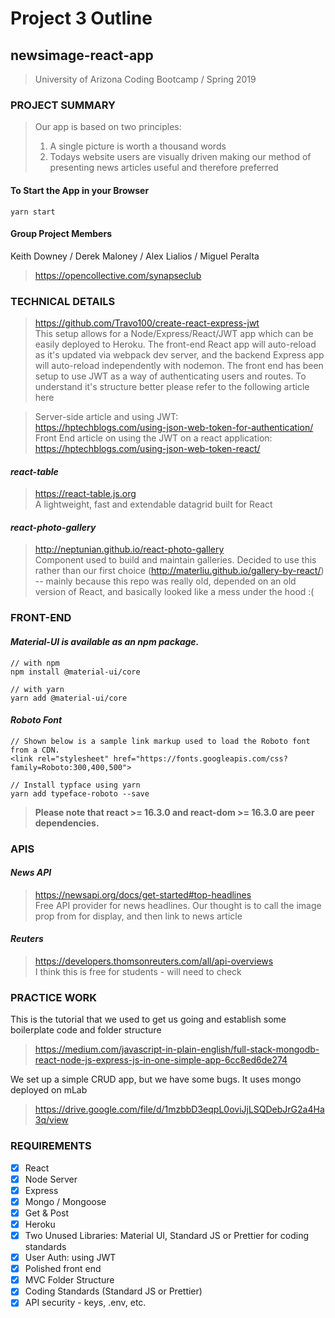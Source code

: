 
# **Project 3 Outline**
## **newsimage-react-app**
> University of Arizona Coding Bootcamp / Spring 2019

### **PROJECT SUMMARY**
> Our app is based on two principles:  
> 1. A single picture is worth a thousand words  
> 2. Todays website users are visually driven making our method of presenting news articles useful and therefore preferred

#### **To Start the App in your Browser**
```
yarn start
```



#### **Group Project Members**
Keith Downey / Derek Maloney / Alex Lialios / Miguel Peralta
> https://opencollective.com/synapseclub




### **TECHNICAL DETAILS**
> https://github.com/Travo100/create-react-express-jwt     
> This setup allows for a Node/Express/React/JWT app which can be easily deployed to Heroku.
> The front-end React app will auto-reload as it's updated via webpack dev server, and the backend Express app will auto-reload independently with nodemon. The front end has been setup to use JWT as a way of authenticating users and routes. To understand it's structure better please refer to the following article here

> Server-side article and using JWT:  
> https://hptechblogs.com/using-json-web-token-for-authentication/  
> Front End article on using the JWT on a react application:  
> https://hptechblogs.com/using-json-web-token-react/

#### ***react-table***
> https://react-table.js.org  
> A lightweight, fast and extendable datagrid built for React

#### ***react-photo-gallery***
> http://neptunian.github.io/react-photo-gallery  
> Component used to build and maintain galleries. Decided to use this rather than our first choice (http://materliu.github.io/gallery-by-react/) -- mainly because this repo was really old, depended on an old version of React, and basically looked like a mess under the hood :(

### **FRONT-END**

#### ***Material-UI is available as an npm package.***
```
// with npm
npm install @material-ui/core

// with yarn
yarn add @material-ui/core
```

#### ***Roboto Font***
```
// Shown below is a sample link markup used to load the Roboto font from a CDN.
<link rel="stylesheet" href="https://fonts.googleapis.com/css?family=Roboto:300,400,500">

// Install typface using yarn
yarn add typeface-roboto --save
```
> **Please note that react >= 16.3.0 and react-dom >= 16.3.0 are peer dependencies.**








### **APIS**  

#### ***News API***
> https://newsapi.org/docs/get-started#top-headlines  
> Free API provider for news headlines. Our thought is to call the image prop from for display, and then link to news article

#### ***Reuters***
> https://developers.thomsonreuters.com/all/api-overviews  
> I think this is free for students - will need to check

### **PRACTICE WORK**  
This is the tutorial that we used to get us going and establish some boilerplate code and folder structure
> https://medium.com/javascript-in-plain-english/full-stack-mongodb-react-node-js-express-js-in-one-simple-app-6cc8ed6de274

We set up a simple CRUD app, but we have some bugs. It uses mongo deployed on mLab
> https://drive.google.com/file/d/1mzbbD3eqpL0oviJjLSQDebJrG2a4Ha3q/view

### **REQUIREMENTS**
- [x] React
- [x] Node Server  
- [x] Express
- [x] Mongo / Mongoose
- [x] Get & Post
- [x] Heroku
- [x] Two Unused Libraries: Material UI, Standard JS or Prettier for coding standards
- [x] User Auth: using JWT
- [x] Polished front end
- [x] MVC Folder Structure
- [x] Coding Standards (Standard JS or Prettier)
- [x] API security - keys, .env, etc.
